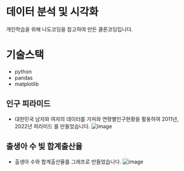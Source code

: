# 데이터 분석 및 시각화
개인학습을 위해 나도코딩을 참고하여 만든 클론코딩입니다.

# 기술스택
* python
* pandas
* matplotlib

## 인구 피라미드
* 대한민국 남자와 여자의 데이터를 가져와 연령별인구현황을 활용하여 2011년, 2022년 피라미드 를 만들었습니다.
![image](https://user-images.githubusercontent.com/67260228/195328677-9de9e6de-56cf-4f53-b03a-a160d504e82e.png)

## 출생아 수 빛 합계출산율
* 출생아 수와 합계출산율를 그래프로 만들었습니다.
![image](https://user-images.githubusercontent.com/67260228/195328972-281516d7-10ac-489c-a853-052c5f46582a.png)